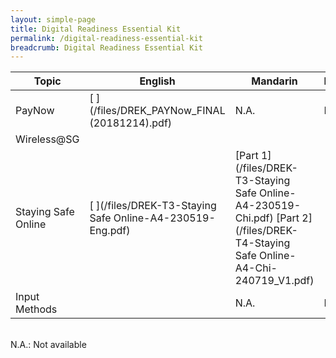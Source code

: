 ```yaml
---
layout: simple-page
title: Digital Readiness Essential Kit
permalink: /digital-readiness-essential-kit
breadcrumb: Digital Readiness Essential Kit
---
```


| Topic | English | Mandarin | Malay | Tamil |
| -- | -- | -- | -- | -- |
| PayNow | [ ](/files/DREK_PAYNow_FINAL (20181214).pdf) | N.A. |  N.A. |  N.A. |
| Wireless@SG | [ ](/files/DREK-T2-Wireless@SG-A4-220519-Eng.pdf) | [ ](/files/DREK-T2-Wireless@SG-A4-220519-Chi.pdf) | [ ](/files/DREK-T2-Wireless@SG-A4-220519-Malay.pdf) | [ ](/files/DREK-T2-Wireless@SG-A4-220519-Tamil.pdf) |
| Staying Safe Online | [ ](/files/DREK-T3-Staying Safe Online-A4-230519-Eng.pdf) | [Part 1](/files/DREK-T3-Staying Safe Online-A4-230519-Chi.pdf) [Part 2](/files/DREK-T4-Staying Safe Online-A4-Chi-240719_V1.pdf)| [ ]() | [ ]() |
| Input Methods | [ ]() |  N.A. |  N.A. |  N.A. |

<br>N.A.: Not available

